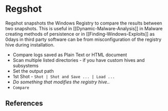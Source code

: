 # Regshot

Regshot snapshots the Windows Registry to compare the results between two snapshots. This is useful in [[Dynamic-Malware-Analysis]] in Malware creating methods of persistence or in [[Finding-Windows-Exploits]] as 0days in third party software can be from misconfiguration of the registry hive during installation.


- Compare logs saved as Plain Text or HTML document
- Scan multiple listed directories - if you have custom hives and subsystems
- Set the output path
- 1st Shot - `Shot | Shot and Save ... | Load ...`
- *Do something that modifies the registry hive..*
- `Compare`

## References

